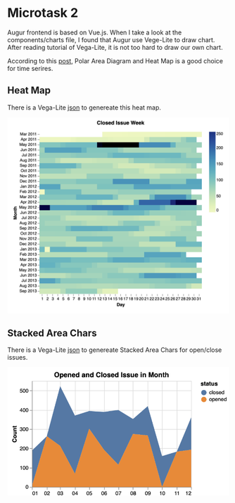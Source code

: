  # Microtask 2 

Augur frontend is based on Vue.js. When I take a look at the components/charts file, I found that Augur use Vege-Lite to draw chart. After reading tutorial of Vega-Lite, it is not too hard to draw our own chart. 

According to this [post](https://blog.socialcops.com/academy/resources/visualizing-time-series-data/), Polar Area Diagram and Heat Map is a good choice for time serires. 


## Heat Map 

There is a Vega-Lite [json](https://gist.github.com/bing0n3/73f508b1a4cc2c165413b3a8b9549fd8) to genereate this heat map.

![heatmap](./heatmap.png)


## Stacked Area Chars

There is a Vega-Lite [json](https://gist.github.com/bing0n3/cc1b207eceea2f6e92966fa38d421320) to genereate Stacked Area Chars for open/close issues.

![stack](./stack.png)

